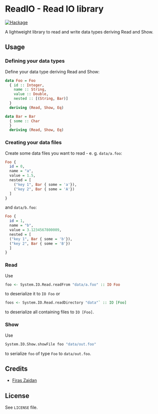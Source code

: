 # ReadIO - Read IO library
[![Hackage](https://img.shields.io/hackage/v/read-io.svg)](https://hackage.haskell.org/package/read-io)

A lightweight library to read and write data types deriving Read and Show.

## Usage
### Defining your data types
Define your data type deriving Read and Show:

```haskell
data Foo = Foo 
  { id :: Integer,
    name :: String,
    value :: Double,
    nested :: [(String, Bar)]
  }
  deriving (Read, Show, Eq) 

data Bar = Bar 
  { some :: Char
  }
  deriving (Read, Show, Eq) 
```

### Creating your data files
Create some data files you want to read - e. g. `data/a.foo`:
```haskell
Foo {
  id = 0,
  name = "a",
  value = 1.5,
  nested = [
    ("key 1", Bar { some = 'a'}),
    ("key 2", Bar { some = 'A'})
  ]
}

```

and `data/b.foo`:
```haskell
Foo {
  id = 1,
  name = "b",
  value = 3.1234567800009,
  nested = [
  ("key 1", Bar { some = 'b'}),
  ("key 2", Bar { some = 'B'})
  ]
}
```

### Read
Use
```haskell
foo <- System.IO.Read.readFrom "data/a.foo" :: IO Foo
```
to deserialize it to `IO Foo` or
```haskell
foos <- System.IO.Read.readDirectory "data"` :: IO [Foo]
```
to deserialize all containing files to `IO [Foo]`.

### Show
Use
```haskell
System.IO.Show.showFile foo "data/out.foo"
```
to serialize `foo` of type `Foo` to `data/out.foo`. 

## Credits

 * [Firas Zaidan](https://github.com/zaidan)

## License

See `LICENSE` file.
